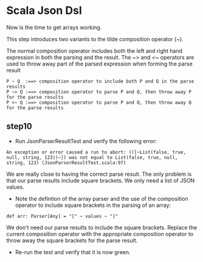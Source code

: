 Scala Json Dsl 
==============

Now is the time to get arrays working.

This step introduces two variants to the tilde composition operator (~).

The normal composition operator includes both the left and right hand expression in both the parsing and the result.
The ~> and <~ operators are used to throw away part of the parsed expression when forming the parse result

```
P ~ Q  :==> composition operator to include both P and Q in the parse results
P ~> Q :==> composition operator to parse P and Q, then throw away P for the parse results
P <~ Q :==> composition operator to parse P and Q, then throw away Q for the parse results
```

step10
------

- Run JsonParserResultTest and verify the following error:

```
An exception or error caused a run to abort: (([~List(false, true, null, string, 123))~]) was not equal to List(false, true, null, string, 123) (JsonParserResultTest.scala:97)
```

We are really close to having the correct parse result.  The only problem is that our parse results include square brackets.  We
only need a list of JSON values.

- Note the defintion of the array parser and the use of the composition operator to include square brackets in the parsing 
of an array:

```
def arr: Parser[Any] = "[" ~ values ~ "]"
```

We don't need our parse results to include the square brackets. Replace the current composition operator with the appropriate 
composition operator to throw away the square brackets for the parse result.

- Re-run the test and verify that it is now green.